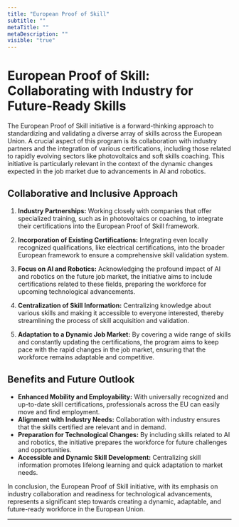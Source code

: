 ```yaml
---
title: "European Proof of Skill"
subtitle: ""
metaTitle: ""
metaDescription: ""
visible: "true"
---
```


# European Proof of Skill: Collaborating with Industry for Future-Ready Skills

The European Proof of Skill initiative is a forward-thinking approach to standardizing and validating a diverse array of skills across the European Union. A crucial aspect of this program is its collaboration with industry partners and the integration of various certifications, including those related to rapidly evolving sectors like photovoltaics and soft skills coaching. This initiative is particularly relevant in the context of the dynamic changes expected in the job market due to advancements in AI and robotics.

## Collaborative and Inclusive Approach

1. **Industry Partnerships:** Working closely with companies that offer specialized training, such as in photovoltaics or coaching, to integrate their certifications into the European Proof of Skill framework.

2. **Incorporation of Existing Certifications:** Integrating even locally recognized qualifications, like electrical certifications, into the broader European framework to ensure a comprehensive skill validation system.

3. **Focus on AI and Robotics:** Acknowledging the profound impact of AI and robotics on the future job market, the initiative aims to include certifications related to these fields, preparing the workforce for upcoming technological advancements.

4. **Centralization of Skill Information:** Centralizing knowledge about various skills and making it accessible to everyone interested, thereby streamlining the process of skill acquisition and validation.

5. **Adaptation to a Dynamic Job Market:** By covering a wide range of skills and constantly updating the certifications, the program aims to keep pace with the rapid changes in the job market, ensuring that the workforce remains adaptable and competitive.

## Benefits and Future Outlook

- **Enhanced Mobility and Employability:** With universally recognized and up-to-date skill certifications, professionals across the EU can easily move and find employment.
- **Alignment with Industry Needs:** Collaboration with industry ensures that the skills certified are relevant and in demand.
- **Preparation for Technological Changes:** By including skills related to AI and robotics, the initiative prepares the workforce for future challenges and opportunities.
- **Accessible and Dynamic Skill Development:** Centralizing skill information promotes lifelong learning and quick adaptation to market needs.

In conclusion, the European Proof of Skill initiative, with its emphasis on industry collaboration and readiness for technological advancements, represents a significant step towards creating a dynamic, adaptable, and future-ready workforce in the European Union.

---
